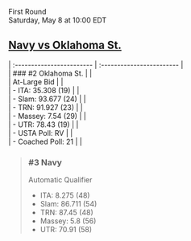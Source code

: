 First Round  
Saturday, May 8 at 10:00 EDT
## [Navy vs Oklahoma St.](https://www.ncaa.com/game/5833392) 

| :------------------------ | :------------------------ |  
| ### #2 Oklahoma St.       | |  
| At-Large Bid              | |  
| - ITA: 35.308 (19)        | |  
| - Slam: 93.677 (24)       | |  
| - TRN: 91.927 (23)        | |  
| - Massey: 7.54 (29)       | |  
| - UTR: 78.43 (19)         | |  
| - USTA Poll: RV           | |  
| - Coached Poll: 21        | |  

> ### #3 Navy  
> Automatic Qualifier  
> - ITA: 8.275 (48)  
> - Slam: 86.711 (54)  
> - TRN: 87.45 (48)  
> - Massey: 5.8 (56)  
> - UTR: 70.91 (58)  